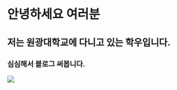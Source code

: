 # 안녕하세요 여러분
## 저는 원광대학교에 다니고 있는 학우입니다.
### 심심해서 블로그 써봅니다.
<img src="https://social-phinf.pstatic.net/20220823_21/1661220035592JUFvz_PNG/15863D30-6398-43D9-8E83-9DCEFC0D8C49.png">
